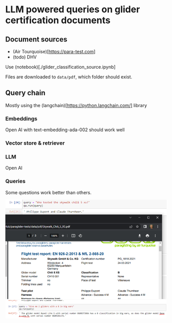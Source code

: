 
# LLM powered queries on glider certification documents


## Document sources

* (Air Tourquoise)[https://para-test.com]
* (todo) DHV

Use (notebook)[./glider_classification_source.ipynb]

Files are downloaded to `data/pdf`, which folder should exist.


## Query chain

Mostly using the (langchain)[https://python.langchain.com/] library

### Embeddings

Open AI with text-embedding-ada-002 should work well

### Vector store & retriever



### LLM

Open AI


### Queries

Some questions work better than others.

![looks ok](example.png)
![not so good](not_so_good_example.png)










